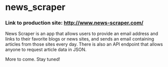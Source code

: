 # news_scraper
### Link to production site: http://www.news-scraper.com/

News Scraper is an app that allows users to provide an email address and links to their favorite blogs or news sites, and sends an email containing articles from those sites every day. There is also an API endpoint that allows anyone to request article data in JSON.

More to come. Stay tuned!
